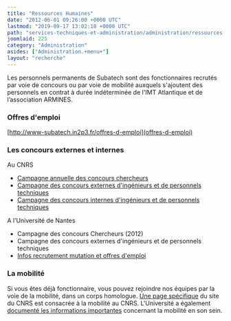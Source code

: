 ```yaml
---
title: "Ressources Humaines"
date: "2012-06-01 09:26:00 +0000 UTC"
lastmod: "2019-09-17 13:02:18 +0000 UTC"
path: "services-techniques-et-administration/administration/ressources-humaines.md"
joomlaid: 225
category: "Administration"
asides: ["Administration.+menu+"]
layout: "recherche"
---
```

Les personnels permanents de Subatech sont des fonctionnaires recrutés par voie de concours ou par voie de mobilité auxquels s'ajoutent des personnels en contrat à durée indéterminée de l'IMT Atlantique et de l’association ARMINES.

### Offres d'emploi

[http://www-subatech.in2p3.fr/offres-d-emploi](offres-d-emploi)

### Les concours externes et internes

Au CNRS

*   [Campagne annuelle des concours chercheurs](http://www.dgdr.cnrs.fr/drhchercheurs/concoursch/default-fr.htm)
*   [Campagne des concours externes d'ingénieurs et de personnels techniques](http://www.dgdr.cnrs.fr/drh/concours/ita.htm)
*   [Campagne des concours internes d'ingénieurs et de personnels techniques](http://www.dgdr.cnrs.fr/drh/carriere/concint/concint.htm)

A l’Université de Nantes

*   Campagne des concours Chercheurs (2012)
*   Campagne des concours externes d'ingénieurs et de personnels techniques
*   [Infos recrutement mutation et offres d'emploi](http://www.univ-nantes.fr/63905073/0/fiche___pagelibre/&RH=RECR&RF=RECRUT)

### La mobilité

Si vous êtes déjà fonctionnaire, vous pouvez rejoindre nos équipes par la voie de la mobilité, dans un corps homologue. [Une page spécifique](http://www.dgdr.cnrs.fr/drh/mobilite/mob-cnrs.htm) du site du CNRS est consacrée à la mobilité au CNRS. L'Université a également [documenté les informations importantes](http://www.univ-nantes.fr/78974181/0/fiche___pagelibre/&RH=RECRUT&RF=MOB) concernant la mobilité en son sein.
